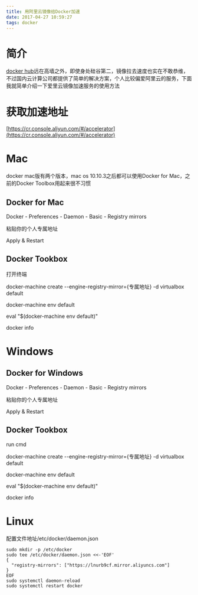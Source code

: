 ```yaml
---
title: 用阿里云镜像给Docker加速
date: 2017-04-27 10:59:27
tags: docker
---
```


# 简介

[docker hub](https://hub.docker.com)远在高墙之外，即使身处硅谷第二，镜像拉去速度也实在不敢恭维，不过国内云计算公司都提供了简单的解决方案，个人比较偏爱阿里云的服务，下面我就简单介绍一下爱里云镜像加速服务的使用方法

# 获取加速地址

[https://cr.console.aliyun.com/#/accelerator](https://cr.console.aliyun.com/#/accelerator)

# Mac

docker mac版有两个版本，mac os 10.10.3之后都可以使用Docker for Mac，之前的Docker Toolbox用起来很不习惯

## Docker for Mac

Docker - Preferences - Daemon - Basic - Registry mirrors

粘贴你的个人专属地址

Apply & Restart

## Docker Tookbox

打开终端

docker-machine create --engine-registry-mirror={专属地址} -d virtualbox default

docker-machine env default

eval "$(docker-machine env default)"

docker info

# Windows

## Docker for Windows

Docker - Preferences - Daemon - Basic - Registry mirrors

粘贴你的个人专属地址

Apply & Restart

## Docker Tookbox

run cmd

docker-machine create --engine-registry-mirror={专属地址} -d virtualbox default

docker-machine env default

eval "$(docker-machine env default)"

docker info

# Linux

配置文件地址/etc/docker/daemon.json

```
sudo mkdir -p /etc/docker
sudo tee /etc/docker/daemon.json <<-'EOF'
{
  "registry-mirrors": ["https://lnurb9cf.mirror.aliyuncs.com"]
}
EOF
sudo systemctl daemon-reload
sudo systemctl restart docker
```
